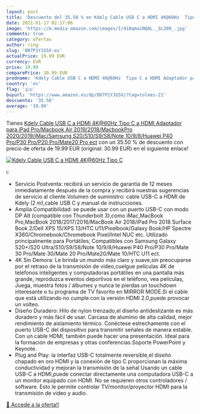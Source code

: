```yaml
---
layout: post
title: 'Descuento del 35.50 % en Kdely Cable USB C a HDMI 4K@60Hz  Tipo C'
date: 2021-01-17 02:17:06
image: 'https://m.media-amazon.com/images/I/410qmaiNQAL._SL200_.jpg'
comments: true
category: ofertas
author: ring
slug: 'B07P1YJG5X-es'
actualPrice: 19.99 EUR
currency: EUR
price: 19.99
comparePrice: 30.99 EUR
prodname: 'Kdely Cable USB C a HDMI 4K@60Hz  Tipo C a HDMI Adaptador para iPad Pro/Macbook Air 2019/2018/MacbookPro 2020/2019/iMac/Samsung S20/S10/S9/S8/Note 10/9/8/Huawei P40 Pro/P30 Pro/P20 Pro/Mate20 Pro ect'
country: 'es'
flag: '🇪🇸'
buyurl: 'https://www.amazon.es/dp/B07P1YJG5X/?tag=tolees-21'
descuento: '35.50'
average: '19.99'
---
```


Tienes [Kdely Cable USB C a HDMI 4K@60Hz  Tipo C a HDMI Adaptador para iPad Pro/Macbook Air 2019/2018/MacbookPro 2020/2019/iMac/Samsung S20/S10/S9/S8/Note 10/9/8/Huawei P40 Pro/P30 Pro/P20 Pro/Mate20 Pro ect](https://www.amazon.es/dp/B07P1YJG5X/?tag=tolees-21) con un 35.50 % de descuento con precio de oferta de 19.99 EUR (original: 30.99 EUR) en el siguiente enlace!

[![Kdely Cable USB C a HDMI 4K@60Hz  Tipo C](https://m.media-amazon.com/images/I/410qmaiNQAL._SL200_.jpg)](https://www.amazon.es/dp/B07P1YJG5X/?tag=tolees-21)

ℹ️:

- Servicio Postventa: recibirá un servicio de garantía de 12 meses inmediatamente después de la compra y recibirá nuestras sugerencias de servicio al cliente.Volumen de suministro: cable USB-C a HDMI de Kdely (2 m),cable USB C y manual de instrucciones.
- Amplia Compatibilidad: se puede usar con un puerto USB-C con modo DP Alt (compatible con Thunderbolt 3),como iMac,MacBook Pro,MacBook 2018/2017/2016/MacBook Air 2018/iPad Pro 2018 Surface Book 2/Dell XPS 15/XPS 13/HTC U11/Pixelbook/Galaxy Book/HP Spectre X360/Chromebook/Chromebook Pixel/Intel NUC etc. Utilizado principalmente para Portátiles, Compatibles con Samsung Galaxy S20+/S20 Ultra/S10/S9/S8/Note 10/9/8/Huawei P40 Pro/P30 Pro/Mate 30 Pro/Mate 30/Mate 20 Pro/Mate20/Mate 10/HTC U11 ect.
- 4K Sin Demora: Le brinda un mundo más claro y suave,sin preocuparse por el retraso de la transmisión de video,cuelgue películas 4K de teléfonos inteligentes y computadoras portátiles en una pantalla más grande, reproduzca eventos deportivos en el teléfono, vea películas, Juega, muestra fotos / álbumes y nunca te pierdas un touchdown interesante o tu programa de TV favorito en MIRROR MODE.Si el cable que está utilizando no cumple con la versión HDMI 2.0,puede provocar un volteo.
- Diseño Duradero: Hilo de nylon trenzado,el diseño antideslizante es más duradero y más fácil de usar. Carcasa de aluminio de alta calidad, mejor rendimiento de aislamiento térmico. Conéctese estrechamente con el puerto USB-C del dispositivo para transmitir señales de manera estable. Con un cable HDMI, también puede hacer una presentación. Ideal para la formación de empresas y otras conferencias.Soporte PowerPoint y Keynote.
- Plug and Play: la interfaz USB-C totalmente reversible,el diseño chapado en oro HDMI y la conexión de tipo C proporcionan la máxima conductividad y mejoran la transmisión de la señal Usando un cable USB-C a HDMI,puede conectar directamente una computadora USB-C a un monitor equipado con HDMI. No se requieren otros controladores / software. Esto le permite controlar TV/monitor/proyector HDMI para la transmisión de video y audio.

[🛒 Accede a la oferta!!](https://www.amazon.es/dp/B07P1YJG5X/?tag=tolees-21)
